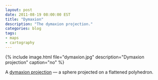 ```yaml
---
layout: post
date: 2011-08-19 08:00:00 EST
title: "Dymaxion"
description: "The dymaxion projection."
categories: blog
tags:
- maps
- cartography
---
```


{% include image.html file="dymaxion.jpg" description="Dymaxion projection" caption="no" %}

A [dymaxion projection](http://en.wikipedia.org/wiki/Dymaxion_map) &mdash; a sphere projected on a flattened polyhedron.
